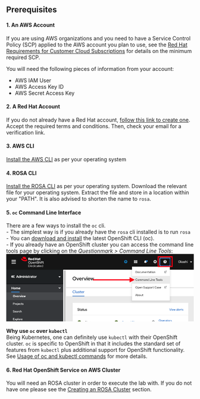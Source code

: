 ## Prerequisites

#### 1. An AWS Account
If you are using AWS organizations and you need to have a Service Control Policy (SCP) applied to the AWS account you plan to use, see the [Red Hat Requirements for Customer Cloud Subscriptions](https://www.openshift.com/dedicated/ccs#scp) for details on the minimum required SCP.

You will need the following pieces of information from your account:

- AWS IAM User
- AWS Access Key ID
- AWS Secret Access Key

#### 2. A Red Hat Account
If you do not already have a Red Hat account, [follow this link to create one](https://cloud.redhat.com/). Accept the required terms and conditions. Then, check your email for a verification link.

#### 3. AWS CLI
[Install the AWS CLI](https://docs.aws.amazon.com/cli/latest/userguide/install-cliv2.html) as per your operating system

#### 4. ROSA CLI
[Install the ROSA CLI](https://github.com/openshift/rosa/releases) as per your operating system. Download the relevant file for your operating system. Extract the file and store in a location within your "PATH". It is also advised to shorten the name to `rosa`.

#### 5. `oc` Command Line Interface
There are a few ways to install the `oc` cli.  
	- The simplest way is if you already have the `rosa` cli installed is to run `rosa `
	- You can [download and install](https://docs.openshift.com/container-platform/4.7/cli_reference/openshift_cli/getting-started-cli.html#installing-openshift-cli) the latest OpenShift CLI (oc).  
	- If you already have an OpenShift cluster you can access the command line tools page by clicking on the *Questionmark > Command Line Tools*:
	![CLI Tools](images/0-cli_tools_page.png)

**Why use `oc` over `kubectl`**<br>
Being Kubernetes, one can definitely use `kubectl` with their OpenShift cluster.  `oc` is specific to OpenShift in that it includes the standard set of features from `kubectl` plus additional support for OpenShift functionality.  See [Usage of oc and kubectl commands](https://docs.openshift.com/dedicated/4/cli_reference/openshift_cli/usage-oc-kubectl.html) for more details.

#### 6. Red Hat OpenShift Service on AWS Cluster
You will need an ROSA cluster in order to execute the lab with.  If you do not have one please see the [Creating an ROSA Cluster](1b-create_rosa.md) section.
